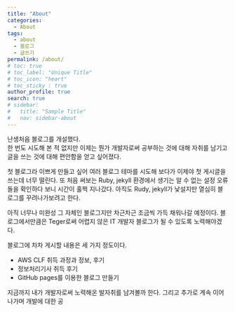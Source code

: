 ```yaml
---
title: "About"
categories:
  - About
tags:
  - about
  - 블로그
  - 글쓰기
permalink: /about/
# toc: true
# toc_label: "Unique Title"
# toc_icon: "heart"
# toc_sticky : true
author_profile: true
search: true
# sidebar:
#   title: "Sample Title"
#   nav: sidebar-about
---
```


난생처음 블로그를 개설했다. <br>
한 번도 시도해 본 적 없지만 이제는 뭔가 개발자로써 공부하는 것에 대해 자취를 남기고 글을 쓰는 것에 대해 편안함을 얻고 싶어졌다.

첫 블로그라 이쁘게 만들고 싶어 여러 블로그 테마를 시도해 보다가 이제야 첫 게시글을 쓰는데 너무 떨린다. 또 처음 써보는 Ruby, jekyll 환경에서 생기는 알 수 없는 설정 오류들을 확인하다 보니 시간이 훌쩍 지나갔다. 아직도 Rudy, jekyll가 낯설지만 열심히 블로그를 꾸려나가보려고 한다.

아직 너무나 미완성 그 자체인 블로그지만 차근차근 조금씩 가득 채워나갈 예정이다. 블로그에서만큼은 Teger로써 어렵지 않은 IT 개발자 블로그가 될 수 있도록 노력해야겠다.

블로그에 차차 게시할 내용은 세 가지 정도이다.

- AWS CLF 취득 과정과 정보, 후기
- 정보처리기사 취득 후기
- GitHub pages를 이용한 블로그 만들기

지금까지 내가 개발자로써 노력해온 발자취를 남겨볼까 한다. 그리고 추가로 계속 이어나가며 개발에 대한 공
